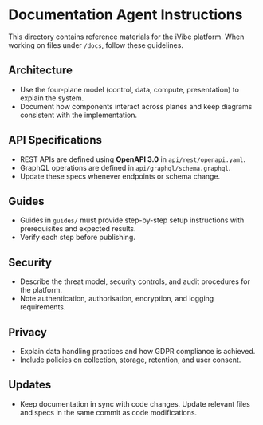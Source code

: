 # Documentation Agent Instructions

This directory contains reference materials for the iVibe platform. When working on files under `/docs`, follow these guidelines.

## Architecture
- Use the four-plane model (control, data, compute, presentation) to explain the system.
- Document how components interact across planes and keep diagrams consistent with the implementation.

## API Specifications
- REST APIs are defined using **OpenAPI 3.0** in `api/rest/openapi.yaml`.
- GraphQL operations are defined in `api/graphql/schema.graphql`.
- Update these specs whenever endpoints or schema change.

## Guides
- Guides in `guides/` must provide step-by-step setup instructions with prerequisites and expected results.
- Verify each step before publishing.

## Security
- Describe the threat model, security controls, and audit procedures for the platform.
- Note authentication, authorisation, encryption, and logging requirements.

## Privacy
- Explain data handling practices and how GDPR compliance is achieved.
- Include policies on collection, storage, retention, and user consent.

## Updates
- Keep documentation in sync with code changes. Update relevant files and specs in the same commit as code modifications.
